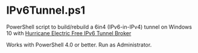 IPv6Tunnel.ps1
==========
PowerShell script to build/rebuild a 6in4 (IPv6-in-IPv4) tunnel on Windows 10 with [Hurricane Electric Free IPv6 Tunnel Broker](https://tunnelbroker.net)

Works with PowerShell 4.0 or better. Run as Administrator.
